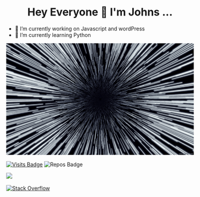 <h1 align="center"><b>Hey Everyone 👋 I'm Johns  ...</b></h1>

- 🔭 I’m currently working on  Javascript and wordPress
- 🌱 I’m currently learning Python
<img src="https://github.com/DEVELOPER-IN-PROGRESS/DEVELOPER-IN-PROGRESS/blob/main/images/loop.gif" alt="" width="900px" height="300px">

[![Visits Badge](https://badges.pufler.dev/visits/developer-in-progress/developer-in-progress?style=?flat-square&color=blue)](https://github.com/developer-in-progress/developer-in-progress)
![Repos Badge](https://badges.pufler.dev/repos/developer-in-progress?style=flat-square&color=blue)

[<img src="https://img.shields.io/badge/linkedin-%230077B5.svg?&style=flat-squar&logo=linkedin&logoColor=white" />](https://www.linkedin.com/in/johns-joseph-632935183/)

[![Stack Overflow](https://img.shields.io/badge/-Stackoverflow-FE7A16?style=for-the-badge&logo=stack-overflow&logoColor=white)](https://stackoverflow.com/users/14087323/iceweasel?tab=profile)

<!--p align="left"> <img src="https://komarev.com/ghpvc/?username=developer-in-progress" alt="johnsjoseph" /> </p-->







 
